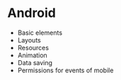 # Android 

* Basic elements
* Layouts
* Resources
* Animation
* Data saving
* Permissions for events of mobile